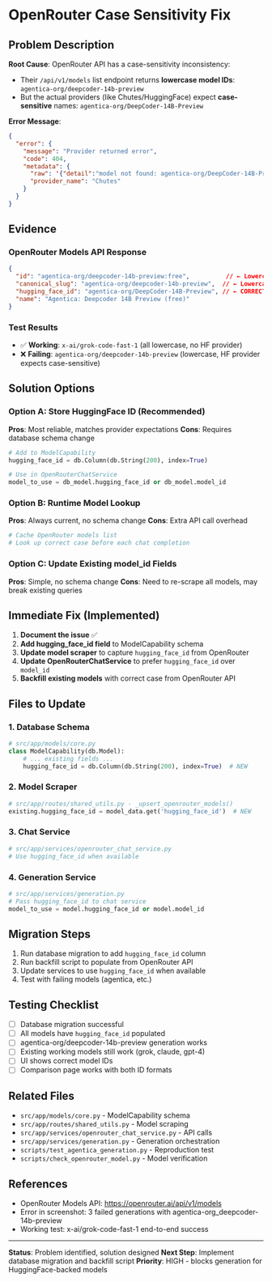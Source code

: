 # OpenRouter Case Sensitivity Fix

## Problem Description

**Root Cause**: OpenRouter API has a case-sensitivity inconsistency:
- Their `/api/v1/models` list endpoint returns **lowercase model IDs**: `agentica-org/deepcoder-14b-preview`
- But the actual providers (like Chutes/HuggingFace) expect **case-sensitive** names: `agentica-org/DeepCoder-14B-Preview`

**Error Message**:
```json
{
  "error": {
    "message": "Provider returned error",
    "code": 404,
    "metadata": {
      "raw": '{"detail":"model not found: agentica-org/DeepCoder-14B-Preview"}',
      "provider_name": "Chutes"
    }
  }
}
```

## Evidence

### OpenRouter Models API Response
```json
{
  "id": "agentica-org/deepcoder-14b-preview:free",          // ← Lowercase
  "canonical_slug": "agentica-org/deepcoder-14b-preview",  // ← Lowercase
  "hugging_face_id": "agentica-org/DeepCoder-14B-Preview", // ← CORRECT CASE
  "name": "Agentica: Deepcoder 14B Preview (free)"
}
```

### Test Results
- ✅ **Working**: `x-ai/grok-code-fast-1` (all lowercase, no HF provider)
- ❌ **Failing**: `agentica-org/deepcoder-14b-preview` (lowercase, HF provider expects case-sensitive)

## Solution Options

### Option A: Store HuggingFace ID (Recommended)
**Pros**: Most reliable, matches provider expectations
**Cons**: Requires database schema change

```python
# Add to ModelCapability
hugging_face_id = db.Column(db.String(200), index=True)

# Use in OpenRouterChatService
model_to_use = db_model.hugging_face_id or db_model.model_id
```

### Option B: Runtime Model Lookup
**Pros**: Always current, no schema change
**Cons**: Extra API call overhead

```python
# Cache OpenRouter models list
# Look up correct case before each chat completion
```

### Option C: Update Existing model_id Fields
**Pros**: Simple, no schema change
**Cons**: Need to re-scrape all models, may break existing queries

## Immediate Fix (Implemented)

1. **Document the issue** ✅
2. **Add hugging_face_id field** to ModelCapability schema
3. **Update model scraper** to capture `hugging_face_id` from OpenRouter
4. **Update OpenRouterChatService** to prefer `hugging_face_id` over `model_id`
5. **Backfill existing models** with correct case from OpenRouter API

## Files to Update

### 1. Database Schema
```python
# src/app/models/core.py
class ModelCapability(db.Model):
    # ... existing fields ...
    hugging_face_id = db.Column(db.String(200), index=True)  # NEW
```

### 2. Model Scraper
```python
# src/app/routes/shared_utils.py - _upsert_openrouter_models()
existing.hugging_face_id = model_data.get('hugging_face_id')  # NEW
```

### 3. Chat Service
```python
# src/app/services/openrouter_chat_service.py
# Use hugging_face_id when available
```

### 4. Generation Service
```python
# src/app/services/generation.py
# Pass hugging_face_id to chat service
model_to_use = model.hugging_face_id or model.model_id
```

## Migration Steps

1. Run database migration to add `hugging_face_id` column
2. Run backfill script to populate from OpenRouter API
3. Update services to use `hugging_face_id` when available
4. Test with failing models (agentica, etc.)

## Testing Checklist

- [ ] Database migration successful
- [ ] All models have `hugging_face_id` populated
- [ ] agentica-org/deepcoder-14b-preview generation works
- [ ] Existing working models still work (grok, claude, gpt-4)
- [ ] UI shows correct model IDs
- [ ] Comparison page works with both ID formats

## Related Files

- `src/app/models/core.py` - ModelCapability schema
- `src/app/routes/shared_utils.py` - Model scraping
- `src/app/services/openrouter_chat_service.py` - API calls
- `src/app/services/generation.py` - Generation orchestration
- `scripts/test_agentica_generation.py` - Reproduction test
- `scripts/check_openrouter_model.py` - Model verification

## References

- OpenRouter Models API: https://openrouter.ai/api/v1/models
- Error in screenshot: 3 failed generations with agentica-org_deepcoder-14b-preview
- Working test: x-ai/grok-code-fast-1 end-to-end success

---

**Status**: Problem identified, solution designed
**Next Step**: Implement database migration and backfill script
**Priority**: HIGH - blocks generation for HuggingFace-backed models
